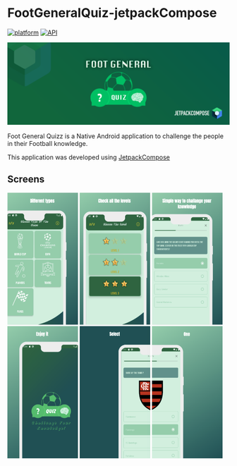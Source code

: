 # FootGeneralQuiz-jetpackCompose


[![platform](https://img.shields.io/badge/platform-Android-yellow.svg)](https://www.android.com)
[![API](https://img.shields.io/badge/API-23%2B-brightgreen.svg?style=plastic)](https://android-arsenal.com/api?level=25)

<img src="/logoGithub.png"/>

Foot General Quizz is a Native Android application to challenge the people in their Football knowledge.

This application was developed using [JetpackCompose](https://developer.android.com/jetpack/compose?hl=fr)

## Screens

<div>
  <img src="/demo/1.png" width="160" height="300"/>
  <img src="/demo/2.png" width="160" height="300"/>
  <img src="/demo/3.png" width="160" height="300"/>
</div>

<div>
  <img src="/demo/4.png" width="160" height="300"/>
  <img src="/demo/5.png" width="160" height="300"/>
  <img src="/demo/6.png" width="160" height="300"/>
</div>
